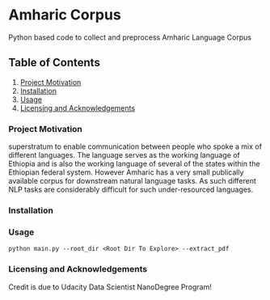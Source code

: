 # Amharic Corpus
Python based code to collect and preprocess Amharic Language Corpus


## Table of Contents
1. [Project Motivation](###project-motivation)
3. [Installation](###Installation)
4. [Usage](###Usage)
5. [Licensing and Acknowledgements](###Licensing-and-Acknowledgements)



### Project Motivation
superstratum to enable communication between people who spoke a mix of different languages. The language serves as the working language of Ethiopia and is also the working language of several of the states within the Ethiopian federal system. However Amharic has a very small publically available corpus for downstream natural language tasks. As such different NLP tasks are considerably difficult for such under-resourced languages.

### Installation


### Usage
```
python main.py --root_dir <Root Dir To Explore> --extract_pdf 
```

### Licensing and Acknowledgements
Credit is due to Udacity Data Scientist NanoDegree Program!